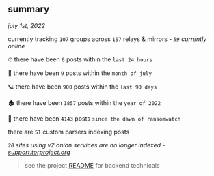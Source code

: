 
## summary
_july 1st, 2022_

currently tracking `107` groups across `157` relays & mirrors - _`59` currently online_

⏲ there have been `6` posts within the `last 24 hours`

🦈 there have been `9` posts within the `month of july`

🪐 there have been `900` posts within the `last 90 days`

🏚 there have been `1857` posts within the `year of 2022`

🦕 there have been `4143` posts `since the dawn of ransomwatch`

there are `51` custom parsers indexing posts

_`20` sites using v2 onion services are no longer indexed - [support.torproject.org](https://support.torproject.org/onionservices/v2-deprecation/)_

> see the project [README](https://github.com/joshhighet/ransomwatch#ransomwatch--) for backend technicals

